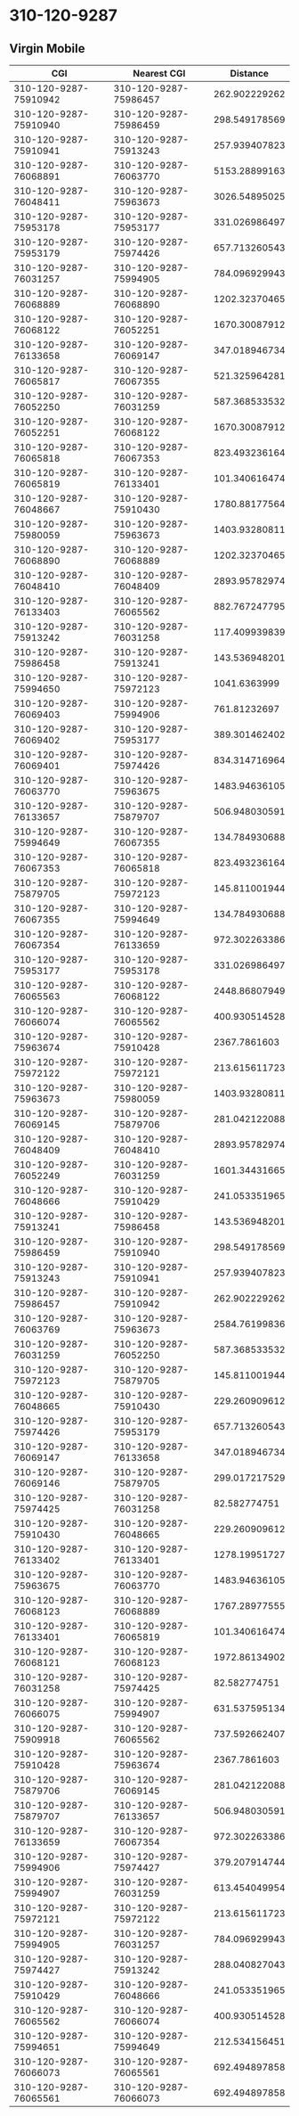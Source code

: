 # 310-120-9287
## Virgin Mobile


| CGI | Nearest CGI | Distance |
|-----|-------------|----------|
| 310-120-9287-75910942 | 310-120-9287-75986457 | 262.902229262 |
| 310-120-9287-75910940 | 310-120-9287-75986459 | 298.549178569 |
| 310-120-9287-75910941 | 310-120-9287-75913243 | 257.939407823 |
| 310-120-9287-76068891 | 310-120-9287-76063770 | 5153.28899163 |
| 310-120-9287-76048411 | 310-120-9287-75963673 | 3026.54895025 |
| 310-120-9287-75953178 | 310-120-9287-75953177 | 331.026986497 |
| 310-120-9287-75953179 | 310-120-9287-75974426 | 657.713260543 |
| 310-120-9287-76031257 | 310-120-9287-75994905 | 784.096929943 |
| 310-120-9287-76068889 | 310-120-9287-76068890 | 1202.32370465 |
| 310-120-9287-76068122 | 310-120-9287-76052251 | 1670.30087912 |
| 310-120-9287-76133658 | 310-120-9287-76069147 | 347.018946734 |
| 310-120-9287-76065817 | 310-120-9287-76067355 | 521.325964281 |
| 310-120-9287-76052250 | 310-120-9287-76031259 | 587.368533532 |
| 310-120-9287-76052251 | 310-120-9287-76068122 | 1670.30087912 |
| 310-120-9287-76065818 | 310-120-9287-76067353 | 823.493236164 |
| 310-120-9287-76065819 | 310-120-9287-76133401 | 101.340616474 |
| 310-120-9287-76048667 | 310-120-9287-75910430 | 1780.88177564 |
| 310-120-9287-75980059 | 310-120-9287-75963673 | 1403.93280811 |
| 310-120-9287-76068890 | 310-120-9287-76068889 | 1202.32370465 |
| 310-120-9287-76048410 | 310-120-9287-76048409 | 2893.95782974 |
| 310-120-9287-76133403 | 310-120-9287-76065562 | 882.767247795 |
| 310-120-9287-75913242 | 310-120-9287-76031258 | 117.409939839 |
| 310-120-9287-75986458 | 310-120-9287-75913241 | 143.536948201 |
| 310-120-9287-75994650 | 310-120-9287-75972123 | 1041.6363999 |
| 310-120-9287-76069403 | 310-120-9287-75994906 | 761.81232697 |
| 310-120-9287-76069402 | 310-120-9287-75953177 | 389.301462402 |
| 310-120-9287-76069401 | 310-120-9287-75974426 | 834.314716964 |
| 310-120-9287-76063770 | 310-120-9287-75963675 | 1483.94636105 |
| 310-120-9287-76133657 | 310-120-9287-75879707 | 506.948030591 |
| 310-120-9287-75994649 | 310-120-9287-76067355 | 134.784930688 |
| 310-120-9287-76067353 | 310-120-9287-76065818 | 823.493236164 |
| 310-120-9287-75879705 | 310-120-9287-75972123 | 145.811001944 |
| 310-120-9287-76067355 | 310-120-9287-75994649 | 134.784930688 |
| 310-120-9287-76067354 | 310-120-9287-76133659 | 972.302263386 |
| 310-120-9287-75953177 | 310-120-9287-75953178 | 331.026986497 |
| 310-120-9287-76065563 | 310-120-9287-76068122 | 2448.86807949 |
| 310-120-9287-76066074 | 310-120-9287-76065562 | 400.930514528 |
| 310-120-9287-75963674 | 310-120-9287-75910428 | 2367.7861603 |
| 310-120-9287-75972122 | 310-120-9287-75972121 | 213.615611723 |
| 310-120-9287-75963673 | 310-120-9287-75980059 | 1403.93280811 |
| 310-120-9287-76069145 | 310-120-9287-75879706 | 281.042122088 |
| 310-120-9287-76048409 | 310-120-9287-76048410 | 2893.95782974 |
| 310-120-9287-76052249 | 310-120-9287-76031259 | 1601.34431665 |
| 310-120-9287-76048666 | 310-120-9287-75910429 | 241.053351965 |
| 310-120-9287-75913241 | 310-120-9287-75986458 | 143.536948201 |
| 310-120-9287-75986459 | 310-120-9287-75910940 | 298.549178569 |
| 310-120-9287-75913243 | 310-120-9287-75910941 | 257.939407823 |
| 310-120-9287-75986457 | 310-120-9287-75910942 | 262.902229262 |
| 310-120-9287-76063769 | 310-120-9287-75963673 | 2584.76199836 |
| 310-120-9287-76031259 | 310-120-9287-76052250 | 587.368533532 |
| 310-120-9287-75972123 | 310-120-9287-75879705 | 145.811001944 |
| 310-120-9287-76048665 | 310-120-9287-75910430 | 229.260909612 |
| 310-120-9287-75974426 | 310-120-9287-75953179 | 657.713260543 |
| 310-120-9287-76069147 | 310-120-9287-76133658 | 347.018946734 |
| 310-120-9287-76069146 | 310-120-9287-75879705 | 299.017217529 |
| 310-120-9287-75974425 | 310-120-9287-76031258 | 82.582774751 |
| 310-120-9287-75910430 | 310-120-9287-76048665 | 229.260909612 |
| 310-120-9287-76133402 | 310-120-9287-76133401 | 1278.19951727 |
| 310-120-9287-75963675 | 310-120-9287-76063770 | 1483.94636105 |
| 310-120-9287-76068123 | 310-120-9287-76068889 | 1767.28977555 |
| 310-120-9287-76133401 | 310-120-9287-76065819 | 101.340616474 |
| 310-120-9287-76068121 | 310-120-9287-76068123 | 1972.86134902 |
| 310-120-9287-76031258 | 310-120-9287-75974425 | 82.582774751 |
| 310-120-9287-76066075 | 310-120-9287-75994907 | 631.537595134 |
| 310-120-9287-75909918 | 310-120-9287-76065562 | 737.592662407 |
| 310-120-9287-75910428 | 310-120-9287-75963674 | 2367.7861603 |
| 310-120-9287-75879706 | 310-120-9287-76069145 | 281.042122088 |
| 310-120-9287-75879707 | 310-120-9287-76133657 | 506.948030591 |
| 310-120-9287-76133659 | 310-120-9287-76067354 | 972.302263386 |
| 310-120-9287-75994906 | 310-120-9287-75974427 | 379.207914744 |
| 310-120-9287-75994907 | 310-120-9287-76031259 | 613.454049954 |
| 310-120-9287-75972121 | 310-120-9287-75972122 | 213.615611723 |
| 310-120-9287-75994905 | 310-120-9287-76031257 | 784.096929943 |
| 310-120-9287-75974427 | 310-120-9287-75913242 | 288.040827043 |
| 310-120-9287-75910429 | 310-120-9287-76048666 | 241.053351965 |
| 310-120-9287-76065562 | 310-120-9287-76066074 | 400.930514528 |
| 310-120-9287-75994651 | 310-120-9287-75994649 | 212.534156451 |
| 310-120-9287-76066073 | 310-120-9287-76065561 | 692.494897858 |
| 310-120-9287-76065561 | 310-120-9287-76066073 | 692.494897858 |
